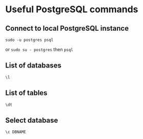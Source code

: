 # Useful PostgreSQL commands
## Connect to local PostgreSQL instance

```
sudo -u postgres psql
```
or
```sudo su - postgres``` then ```psql```

## List of databases
```\l```

## List of tables
```\dt```

## Select database
```\c DBNAME```
